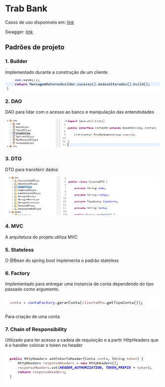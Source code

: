 <h1>Trab Bank</h1>
<p>Casos de uso disponiveis em: <a href="http://www.google.com.br">link</a></p>
<p>Swagger: <a href="http://www.google.com.br">link</a></p>

<h2>Padrões de projeto</h2>

<h3>1. Builder</h3>
<p>
    Implementado durante a construção de um cliente<br />
</p>

<img src="./imgsreadme/builder.png"> 

<h3>2. DAO</h3>
<p>
    DAO para lidar com o acesso ao banco e manipulação das entendodades<br />
</p>
 
<img src="./imgsreadme/DAO.png"> 

<h3>3. DTO</h3>
<p>
    DTO para transferir dados<br />
</p>
 
<img src="./imgsreadme/DTO.png"> 

<h3>4. MVC</h3>
<p>
    A arquitetura do projeto utiliza MVC<br />
</p>
<!--  
<img src="./imgsreadme/DTO.png">  -->


<h3>5. Stateless</h3>
<p>
    O @Bean do spring boot implementa o padrão stateless<br />
</p>

<h3>6. Factory</h3> 
<p>
    Implementado para entregar uma instancia de conta dependendo do tipo passado como argumento.
</p>

<img src="./imgsreadme/factory.png">

<p>Para criação de uma conta</p> 

<h3>7. Chain of Responsibility</h3>
<p>
    Utilizado para ter acesso a cadeia de requisição e a partir HttpHeaders que é o handler colocar o token no header<br />
</p>
 
<img src="./imgsreadme/chain.png"> 

